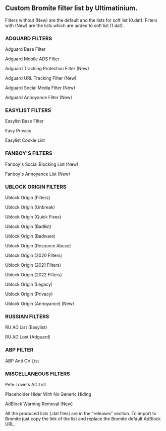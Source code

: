 ## Custom Bromite filter list by Ultimatinium.
Filters without (New) are the default and the lists for soft list (0.dat).
Filters with (New) are the lists which are added to soft list (1.dat).


### ADGUARD FILTERS
Adguard Base Filter

Adguard Mobile ADS Filter

Adguard Tracking Protection Filter (New)

Adguard URL Tracking Filter (New)

Adguard Social Media Filter (New)

Adguard Annoyance Filter (New)


### EASYLIST FILTERS
Easylist Base Filter

Easy Privacy

Easylist Cookie List


### FANBOY'S FILTERS
Fanboy's Social Blocking List (New)

Fanboy's Annoyance List (New)


### UBLOCK ORIGIN FILTERS
Ublock Origin (Filters)

Ublock Origin (Unbreak)

Ublock Origin (Quick Fixes)

Ublock Origin (Badlist)

Ublock Origin (Badware)

Ublock Origin (Resource Abuse)

Ublock Origin (2020 Filters)

Ublock Origin (2021 Filters)

Ublock Origin (2022 Filters)

Ublock Origin (Legacy)

Ublock Origin (Privacy)

Ublock Origin (Annoyance) (New)


### RUSSIAN FILTERS
RU AD List (Easylist)

RU AD Lost (Adguard)


### ABP FILTER
ABP Anti CV List


### MISCELLANEOUS FILTERS
Pete Lowe's AD List

Placeholder Hider With No Generic Hiding

AdBlock Warning Removal (New)


All the produced lists (.dat files) are in the "releases" section.
To import to Bromite just copy the link of the list and replace the Bromite default AdBlock URL.
